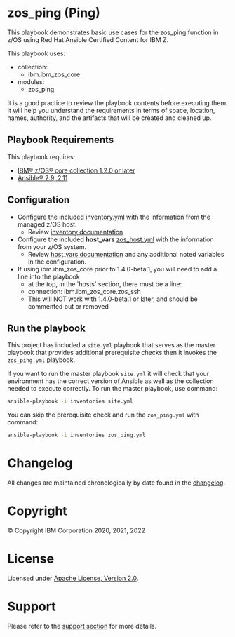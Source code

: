# zos_ping (Ping)
This playbook demonstrates basic use cases for the zos_ping function in
z/OS using Red Hat Ansible Certified Content for IBM Z.

This playbook uses:
  - collection:
    - ibm.ibm_zos_core
  - modules:
    - zos_ping

It is a good practice to review the playbook contents before executing
them. It will help you understand the requirements in terms of space, location,
names, authority, and the artifacts that will be created and cleaned up.

## Playbook Requirements
This playbook requires:

- [IBM® z/OS® core collection 1.2.0 or later](https://galaxy.ansible.com/ibm/ibm_zos_core)
- [Ansible® 2.9, 2.11](https://docs.ansible.com/ansible/latest/installation_guide/intro_installation.html)


## Configuration
- Configure the included [inventory.yml](inventories/inventory.yml) with the
  information from the managed z/OS host.
  - Review [inventory documentation](../../../docs/share/zos_core/configure_inventory.md)
- Configure the included **host_vars** [zos_host.yml](inventories/host_vars/zos_host.yml)
  with the information from your z/OS system.
  - Review [host_vars documentation](../../../docs/share/zos_core/configure_host_vars.md)
    and any additional noted variables in the configuration.
- If using ibm.ibm_zos_core prior to 1.4.0-beta.1, you will need to add a line into the playbook
  - at the top, in the 'hosts' section, there must be a line:
  - connection: ibm.ibm_zos_core.zos_ssh
  - This will NOT work with 1.4.0-beta.1 or later, and should be commented out or removed


## Run the playbook
This project has included a `site.yml` playbook that serves as the master playbook
that provides additional prerequisite checks then it invokes the `zos_ping.yml`
playbook.

If you want to run the master playbook `site.yml` it will check that your environment
has the correct version of Ansible as well as the collection needed to execute
correctly. To run the master playbook, use command:

```bash
ansible-playbook -i inventories site.yml
```

You can skip the prerequisite check and run the `zos_ping.yml` with
command:

```bash
ansible-playbook -i inventories zos_ping.yml
```

# Changelog
All changes are maintained chronologically by date found in the
[changelog](changelog.yml).

# Copyright
© Copyright IBM Corporation 2020, 2021, 2022

# License
Licensed under [Apache License,
Version 2.0](https://opensource.org/licenses/Apache-2.0).

# Support
Please refer to the [support section](../../../README.md#support) for more
details.
